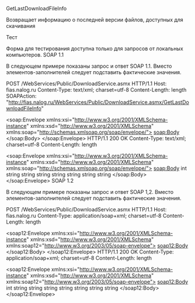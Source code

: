 GetLastDownloadFileInfo

Возвращает информацию о последней версии файлов, доступных для скачивания

Тест

Форма для тестирования доступна только для запросов от локальных компьютеров.
SOAP 1.1

В следующем примере показаны запрос и ответ SOAP 1.1. Вместо элементов-заполнителей следует подставить фактические значения.

POST /WebServices/Public/DownloadService.asmx HTTP/1.1
Host: fias.nalog.ru
Content-Type: text/xml; charset=utf-8
Content-Length: length
SOAPAction: "http://fias.nalog.ru/WebServices/Public/DownloadService.asmx/GetLastDownloadFileInfo"

<?xml version="1.0" encoding="utf-8"?>
<soap:Envelope xmlns:xsi="http://www.w3.org/2001/XMLSchema-instance" xmlns:xsd="http://www.w3.org/2001/XMLSchema" xmlns:soap="http://schemas.xmlsoap.org/soap/envelope/">
  <soap:Body>
    <GetLastDownloadFileInfo xmlns="http://fias.nalog.ru/WebServices/Public/DownloadService.asmx" />
  </soap:Body>
</soap:Envelope>
HTTP/1.1 200 OK
Content-Type: text/xml; charset=utf-8
Content-Length: length

<?xml version="1.0" encoding="utf-8"?>
<soap:Envelope xmlns:xsi="http://www.w3.org/2001/XMLSchema-instance" xmlns:xsd="http://www.w3.org/2001/XMLSchema" xmlns:soap="http://schemas.xmlsoap.org/soap/envelope/">
  <soap:Body>
    <GetLastDownloadFileInfoResponse xmlns="http://fias.nalog.ru/WebServices/Public/DownloadService.asmx">
      <GetLastDownloadFileInfoResult>
        <VersionId>int</VersionId>
        <TextVersion>string</TextVersion>
        <FiasCompleteDbfUrl>string</FiasCompleteDbfUrl>
        <FiasCompleteXmlUrl>string</FiasCompleteXmlUrl>
        <FiasDeltaDbfUrl>string</FiasDeltaDbfUrl>
        <FiasDeltaXmlUrl>string</FiasDeltaXmlUrl>
        <Kladr4ArjUrl>string</Kladr4ArjUrl>
        <Kladr47ZUrl>string</Kladr47ZUrl>
      </GetLastDownloadFileInfoResult>
    </GetLastDownloadFileInfoResponse>
  </soap:Body>
</soap:Envelope>
SOAP 1.2

В следующем примере показаны запрос и ответ SOAP 1,2. Вместо элементов-заполнителей следует подставить фактические значения.

POST /WebServices/Public/DownloadService.asmx HTTP/1.1
Host: fias.nalog.ru
Content-Type: application/soap+xml; charset=utf-8
Content-Length: length

<?xml version="1.0" encoding="utf-8"?>
<soap12:Envelope xmlns:xsi="http://www.w3.org/2001/XMLSchema-instance" xmlns:xsd="http://www.w3.org/2001/XMLSchema" xmlns:soap12="http://www.w3.org/2003/05/soap-envelope">
  <soap12:Body>
    <GetLastDownloadFileInfo xmlns="http://fias.nalog.ru/WebServices/Public/DownloadService.asmx" />
  </soap12:Body>
</soap12:Envelope>
HTTP/1.1 200 OK
Content-Type: application/soap+xml; charset=utf-8
Content-Length: length

<?xml version="1.0" encoding="utf-8"?>
<soap12:Envelope xmlns:xsi="http://www.w3.org/2001/XMLSchema-instance" xmlns:xsd="http://www.w3.org/2001/XMLSchema" xmlns:soap12="http://www.w3.org/2003/05/soap-envelope">
  <soap12:Body>
    <GetLastDownloadFileInfoResponse xmlns="http://fias.nalog.ru/WebServices/Public/DownloadService.asmx">
      <GetLastDownloadFileInfoResult>
        <VersionId>int</VersionId>
        <TextVersion>string</TextVersion>
        <FiasCompleteDbfUrl>string</FiasCompleteDbfUrl>
        <FiasCompleteXmlUrl>string</FiasCompleteXmlUrl>
        <FiasDeltaDbfUrl>string</FiasDeltaDbfUrl>
        <FiasDeltaXmlUrl>string</FiasDeltaXmlUrl>
        <Kladr4ArjUrl>string</Kladr4ArjUrl>
        <Kladr47ZUrl>string</Kladr47ZUrl>
      </GetLastDownloadFileInfoResult>
    </GetLastDownloadFileInfoResponse>
  </soap12:Body>
</soap12:Envelope>